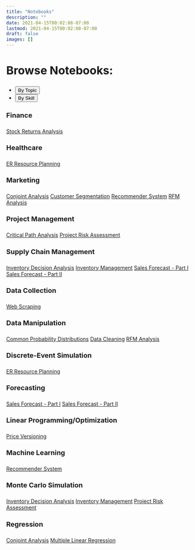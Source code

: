 ```yaml
---
title: "Notebooks"
description: ""
date: 2021-04-15T00:02:08-07:00
lastmod: 2021-04-15T00:02:08-07:00
draft: false
images: []
---
```

<style>
  h1 {font-size: 34px;}
  h1.title {font-size: 38px; margin-bottom: -30px;}
  h2 {font-size: 30px;}
  h3 {font-size: 24px;}
  h4 {font-size: 18px;}
  h5 {font-size: 16px;}
  h6 {font-size: 12px;}
  code {color: inherit; background-color: rgba(0, 0, 0, 0.04);}
  pre:not([class]) { background-color: white }
</style>





<div>
  <h2 stlye="maring-top: -10px">Browse Notebooks:</h2>
</div>
<div>
  <ul class="nav nav-pills mb-3" id="pills-tab" role="tablist">
    <li class="nav-item" role="presentation">
      <button
        class="nav-link active"
        id="pills-home-tab"
        data-bs-toggle="pill"
        data-bs-target="#pills-home"
        type="button"
        role="tab"
        aria-controls="pills-home"
        aria-selected="true"
      >
        By Topic
      </button>
    </li>
    <li class="nav-item" role="presentation">
      <button
        class="nav-link"
        id="pills-profile-tab"
        data-bs-toggle="pill"
        data-bs-target="#pills-profile"
        type="button"
        role="tab"
        aria-controls="pills-profile"
        aria-selected="false"
      >
        By Skill
      </button>
    </li>
  </ul>

  <div class="tab-content" id="pills-tabContent">
    <div
      class="tab-pane fade show active"
      id="pills-home"
      role="tabpanel"
      aria-labelledby="pills-home-tab"
    >
      <div class="row make-columns">
        <div class="col-md-4 col-sm-6">
          <div class="panel panel-default">
            <div class="panel-heading"><h4>Finance</h4></div>
            <div class="list-group">
              <a
                class="list-group-item"
                href="/notebook/finance"
                >Stock Returns Analysis</a
              >
            </div>
          </div>
        </div>
        <div class="col-md-4 col-sm-6">
          <div class="panel panel-default">
            <div class="panel-heading"><h4>Healthcare</h4></div>
            <div class="list-group">
              <a class="list-group-item" href="nb0005_er_resource_planning.html"
                >ER Resource Planning</a
              >
            </div>
          </div>
        </div>
        <div class="col-md-4 col-sm-6">
          <div class="panel panel-default">
            <div class="panel-heading"><h4>Marketing</h4></div>
            <div class="list-group">
              <a class="list-group-item" href=""
                >Conjoint Analysis</a
              >
              <a
                class="list-group-item"
                href="nb0010_customer_segmentation.html"
                >Customer Segmentation</a
              >
              <a class="list-group-item" href="nb0011_recommender_system.html"
                >Recommender System</a
              >
              <a class="list-group-item" href="nb0006_rfm_analysis.html"
                >RFM Analysis</a
              >
            </div>
          </div>
        </div>
        <div class="col-md-4 col-sm-6">
          <div class="panel panel-default">
            <div class="panel-heading"><h4>Project Management</h4></div>
            <div class="list-group">
              <a
                class="list-group-item"
                href="nb0013_critical_path_analysis.html"
                >Critical Path Analysis</a
              >
              <a
                class="list-group-item"
                href="nb0003_project_risk_assessment.html"
                >Project Risk Assessment</a
              >
            </div>
          </div>
        </div>
        <div class="col-md-4 col-sm-6">
          <div class="panel panel-default">
            <div class="panel-heading"><h4>Supply Chain Management</h4></div>
            <div class="list-group">
              <a
                class="list-group-item"
                href="nb0012_inventory_decision_analysis.html"
                >Inventory Decision Analysis</a
              >
              <a class="list-group-item" href="nb0004_inventory_management.html"
                >Inventory Management</a
              >
              <a
                class="list-group-item"
                href="nb0008_sales_forecast_part_1.html"
                >Sales Forecast - Part I</a
              >
              <a
                class="list-group-item"
                href="nb0008_sales_forecast_part_2.html"
                >Sales Forecast - Part II</a
              >
            </div>
          </div>
        </div>
      </div>
    </div>
    <div
      class="tab-pane fade"
      id="pills-profile"
      role="tabpanel"
      aria-labelledby="pills-profile-tab"
    >
      <div class="row make-columns">
        <div class="col-md-4 col-sm-6">
          <div class="panel panel-default">
            <div class="panel-heading"><h4>Data Collection</h4></div>
            <div class="list-group">
              <a class="list-group-item" href="nb0009_web_scraping.html"
                >Web Scraping</a
              >
            </div>
          </div>
        </div>
        <div class="col-md-4 col-sm-6">
          <div class="panel panel-default">
            <div class="panel-heading"><h4>Data Manipulation</h4></div>
            <div class="list-group">
              <a
                class="list-group-item"
                href="nb0014_common_probability_distributions.html"
                >Common Probability Distributions</a
              >
              <a class="list-group-item" href="nb0007_data_cleaning.html"
                >Data Cleaning</a
              >
              <a class="list-group-item" href="nb0006_rfm_analysis.html"
                >RFM Analysis</a
              >
            </div>
          </div>
        </div>
        <div class="col-md-4 col-sm-6">
          <div class="panel panel-default">
            <div class="panel-heading">
              <h4>Discrete-Event Simulation</h4>
            </div>
            <div class="list-group">
              <a class="list-group-item" href="nb0005_er_resource_planning.html"
                >ER Resource Planning</a
              >
            </div>
          </div>
        </div>
        <div class="col-md-4 col-sm-6">
          <div class="panel panel-default">
            <div class="panel-heading"><h4>Forecasting</h4></div>
            <div class="list-group">
              <a
                class="list-group-item"
                href="nb0008_sales_forecast_part_1.html"
                >Sales Forecast - Part I</a
              >
              <a
                class="list-group-item"
                href="nb0008_sales_forecast_part_2.html"
                >Sales Forecast - Part II</a
              >
            </div>
          </div>
        </div>
        <div class="col-md-1 col-lg-6">
          <div class="panel panel-default">
            <div class="panel-heading">
              <h4 id="linear-programming">Linear Programming/Optimization</h4>
            </div>
            <div class="list-group">
              <a class="list-group-item" href="nb0002_price_versioning.html"
                >Price Versioning</a
              >
            </div>
          </div>
        </div>
        <div class="col-md-4 col-sm-6">
          <div class="panel panel-default">
            <div class="panel-heading"><h4>Machine Learning</h4></div>
            <div class="list-group">
              <a class="list-group-item" href="nb0011_recommender_system.html"
                >Recommender System</a
              >
            </div>
          </div>
        </div>
        <div class="col-md-4 col-sm-6">
          <div class="panel panel-default">
            <div class="panel-heading"><h4>Monte Carlo Simulation</h4></div>
            <div class="list-group">
              <a
                class="list-group-item"
                href="nb0012_inventory_decision_analysis.html"
                >Inventory Decision Analysis</a
              >
              <a class="list-group-item" href="nb0004_inventory_management.html"
                >Inventory Management</a
              >
              <a
                class="list-group-item"
                href="nb0003_project_risk_assessment.html"
                >Project Risk Assessment</a
              >
            </div>
          </div>
        </div>
        <div class="col-md-4 col-sm-6">
          <div class="panel panel-default">
            <div class="panel-heading"><h4>Regression</h4></div>
            <div class="list-group">
              <a class="list-group-item" href="nb0015_conjoint_analysis.html"
                >Conjoint Analysis</a
              >
              <a class="list-group-item" href="nb0016_mlr.html"
                >Multiple Linear Regression</a
              >
            </div>
          </div>
        </div>
      </div>
    </div>
  </div>
</div>
